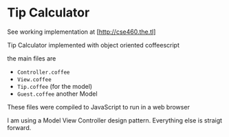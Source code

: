 Tip Calculator
==============

See working implementation at [http://cse460.the.tl]


Tip Calculator implemented with
object oriented coffeescript

the main files are

* `Controller.coffee`
* `View.coffee`
* `Tip.coffee` (for the model)
* `Guest.coffee` another Model


These files were compiled to JavaScript to run in a web browser

I am using a Model View Controller design pattern.
Everything else is straigt forward.


